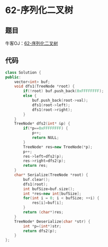 # 62-序列化二叉树

## 题目

牛客OJ：[62-序列化二叉树](https://www.nowcoder.com/practice/cf7e25aa97c04cc1a68c8f040e71fb84?tpId=13&tqId=11214&rp=1&ru=%2Fta%2Fcoding-interviews&qru=%2Fta%2Fcoding-interviews%2Fquestion-ranking)

## 代码

```c++
class Solution {
public:
    vector<int> buf;
    void dfs1(TreeNode *root) {
        if(!root) buf.push_back(0xFFFFFFFF);
        else {
            buf.push_back(root->val);
            dfs1(root->left);
            dfs1(root->right);
        }
    }
    TreeNode* dfs2(int* &p) {
        if(*p==0xFFFFFFFF) {
            p++;
            return NULL;
        }
        TreeNode* res=new TreeNode(*p);
        p++;
        res->left=dfs2(p);
        res->right=dfs2(p);
        return res;
    }
    char* Serialize(TreeNode *root) {
        buf.clear();
        dfs1(root);
        int bufSize=buf.size();
        int *res=new int[bufSize];
        for(int i = 0; i < bufSize; ++i) {
            res[i]=buf[i];
        }
        return (char*)res;
    }
    TreeNode* Deserialize(char *str) {
        int *p=(int*)str;
        return dfs2(p);
    }
};
```

